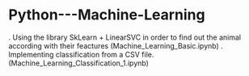 # Python---Machine-Learning

. Using the library SkLearn + LinearSVC in order to find out the animal according with their feactures (Machine_Learning_Basic.ipynb)
. Implementing classification from a CSV file. (Machine_Learning_Classification_1.ipynb)
